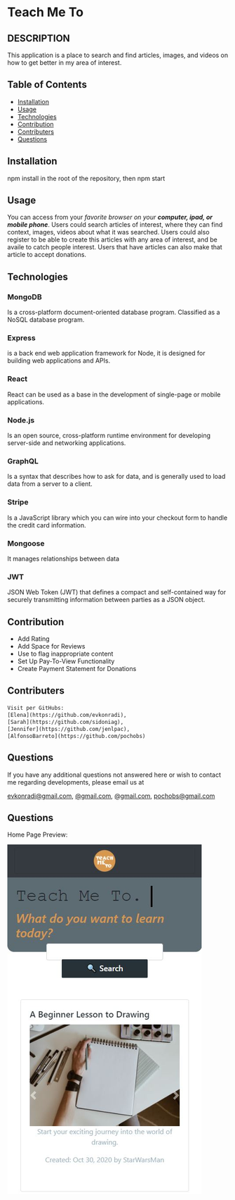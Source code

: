 # Teach Me To

  ## DESCRIPTION
  This application is a place to search and find articles, images, 
  and videos on how to get better in my area of interest.

  ## Table of Contents
  * [Installation](#installation)
  * [Usage](#usage)
  * [Technologies](#technologies)
  * [Contribution](#contribution)
  * [Contributers](#contributers)
  * [Questions](#questions) 
  
  ## Installation
  npm install in the root of the repository, then npm start

  ## Usage  
  You can access from your _favorite browser on your **computer, ipad, or mobile phone**_.
  Users could search articles of interest, where they can find context, images, videos about what it was searched.
  Users could also register to be able to create this articles with any area of interest, and be availe to catch people interest.
  Users that have articles can also make that article to accept donations.

  ## Technologies

  ### MongoDB
  Is a cross-platform document-oriented database program. Classified as a NoSQL database program.
  ### Express
  is a back end web application framework for Node, it is designed for building web applications and APIs.
  ### React
  React can be used as a base in the development of single-page or mobile applications.
  ### Node.js
  Is an open source, cross-platform runtime environment for developing server-side and networking applications.
  ### GraphQL
  Is a syntax that describes how to ask for data, and is generally used to load data from a server to a client.
  ### Stripe
  Is a JavaScript library which you can wire into your checkout form to handle the credit card information.
  ### Mongoose
  It manages relationships between data
  ### JWT
  JSON Web Token (JWT) that defines a compact and self-contained way for securely transmitting information between parties as a JSON object.
  

  ## Contribution
  * Add Rating
  * Add Space for Reviews
  * Use to flag inappropriate content
  * Set Up Pay-To-View Functionality
  * Create Payment Statement for Donations 
  
  ## Contributers
    Visit per GitHubs:
    [Elena](https://github.com/evkonradi),
    [Sarah](https://github.com/sidoniag),
    [Jennifer](https://github.com/jenlpac),
    [AlfonsoBarreto](https://github.com/pochobs)

  ## Questions
  If you have any additional questions not answered here or wish to contact me regarding developments, please email us at 
  
  [evkonradi@gmail.com](mailto:evkonradi@gmail.com),
  [@gmail.com](mailto:@gmail.com ),
  [@gmail.com](mailto:@gmail.com),
  [pochobs@gmail.com](mailto:pochobs@gmail.com)

  ## Questions
  Home Page Preview:

  <img src="./TeachMeToPreview.jpg">

